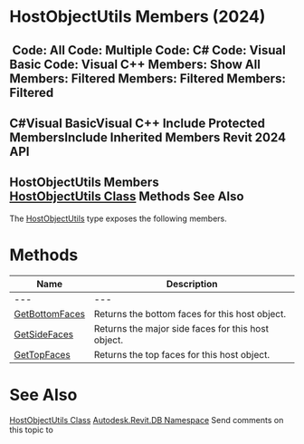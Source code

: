 # HostObjectUtils Members (2024)

﻿
 Code: All Code: Multiple Code: C# Code: Visual Basic Code: Visual C++  Members: Show All Members: Filtered Members: Filtered Members: Filtered   
---  
C#Visual BasicVisual C++
Include Protected MembersInclude Inherited Members
Revit 2024 API  
---  
HostObjectUtils Members  
[HostObjectUtils Class](05539c78-f61a-4e75-0a8a-becb0a66b941.md "HostObjectUtils Class") Methods See Also  
---  
The [HostObjectUtils](05539c78-f61a-4e75-0a8a-becb0a66b941.md "HostObjectUtils Class") type exposes the following members.
# Methods
| Name | Description |
| --- | --- |
| --- | --- | --- |
| [GetBottomFaces](34737312-04d0-3550-6a42-5020c4ea2284.md "GetBottomFaces Method") | Returns the bottom faces for this host object. |
| [GetSideFaces](589b9363-c2cc-52d9-6ba1-fc8e8f912b27.md "GetSideFaces Method") | Returns the major side faces for this host object. |
| [GetTopFaces](de3ad895-337e-06f7-b1bb-edfb4fe2f35d.md "GetTopFaces Method") | Returns the top faces for this host object. |

# See Also
[HostObjectUtils Class](05539c78-f61a-4e75-0a8a-becb0a66b941.md "HostObjectUtils Class")
[Autodesk.Revit.DB Namespace](87546ba7-461b-c646-cbb1-2cb8f5bff8b2.md "Autodesk.Revit.DB Namespace")
Send comments on this topic to 